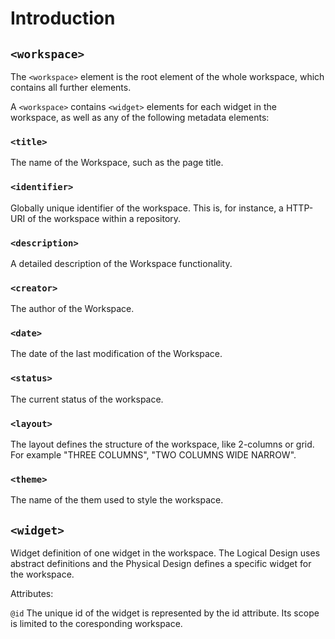 # Introduction #


## `<workspace>` ##

The `<workspace>` element is the root element of the whole workspace, which contains all further elements. 

A `<workspace>` contains `<widget>` elements for each widget in the workspace, as well as any of the following metadata elements:

### `<title>` ###

The name of the Workspace, such as the page title.

### `<identifier>` ###

Globally unique identifier of the workspace. This is, for instance, a HTTP-URI of the workspace within a repository.

### `<description>` ###

A detailed description of the Workspace functionality.

### `<creator>` ###

The author of the Workspace.

### `<date>` ###

The date of the last modification of the Workspace.

### `<status>` ###

The current status of the workspace.

### `<layout>` ###

The layout defines the structure of the workspace, like 2-columns or grid. For example "THREE COLUMNS", "TWO COLUMNS WIDE NARROW".

### `<theme>` ###

The name of the them used to style the workspace.

## `<widget>` ##

Widget definition of one widget in the workspace. The Logical Design uses abstract definitions and the Physical Design defines a specific widget for the workspace.

Attributes:

`@id` The unique id of the widget is represented by the id attribute. Its scope is limited to the coresponding workspace.
